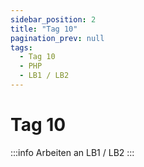 ```yaml
---
sidebar_position: 2
title: "Tag 10"
pagination_prev: null
tags:
  - Tag 10
  - PHP
  - LB1 / LB2
---
```


# Tag 10

:::info
Arbeiten an LB1 / LB2
:::